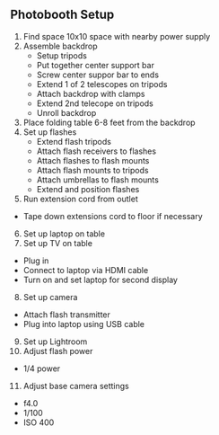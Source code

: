 Photobooth Setup
---
1. Find space 10x10 space with nearby power supply
2. Assemble backdrop
    * Setup tripods
    * Put together center support bar
    * Screw center suppor bar to ends
    * Extend 1 of 2 telescopes on tripods
    * Attach backdrop with clamps
    * Extend 2nd telecope on tripods
    * Unroll backdrop
3. Place folding table 6-8 feet from the backdrop
4. Set up flashes
    * Extend flash tripods
    * Attach flash receivers to flashes
    * Attach flashes to flash mounts
    * Attach flash mounts to tripods
    * Attach umbrellas to flash mounts
    * Extend and position flashes
5. Run extension cord from outlet
  * Tape down extensions cord to floor if necessary
6. Set up laptop on table
7. Set up TV on table
  * Plug in
  * Connect to laptop via HDMI cable
  * Turn on and set laptop for second display
8. Set up camera
  * Attach flash transmitter
  * Plug into laptop using USB cable
9. Set up Lightroom
10. Adjust flash power
  * 1/4 power
11. Adjust base camera settings
  * f4.0
  * 1/100
  * ISO 400
